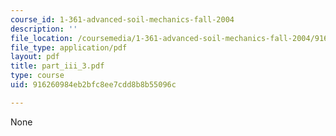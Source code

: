 ```yaml
---
course_id: 1-361-advanced-soil-mechanics-fall-2004
description: ''
file_location: /coursemedia/1-361-advanced-soil-mechanics-fall-2004/916260984eb2bfc8ee7cdd8b8b55096c_part_iii_3.pdf
file_type: application/pdf
layout: pdf
title: part_iii_3.pdf
type: course
uid: 916260984eb2bfc8ee7cdd8b8b55096c

---
```

None